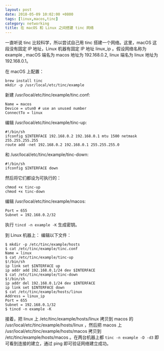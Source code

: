 ```yaml
---
layout: post
date: 2018-05-09 10:02:00 +0800
tags: [linux,macos,tinc]
category: networking
title: 在 macOS 和 Linux 之间搭建 tinc 网络
---
```


一直听说 tinc 比较科学，所以尝试自己用 tinc 搭建一个网络。这里，macOS 这段没有固定 IP 地址，Linux 机器有固定 IP 地址 linux_ip 。假设网络名称为 example , macOS 端名为 macos 地址为 192.168.0.2, linux 端名为 linux 地址为 192.168.0.1。

在 macOS 上配置：
```shell
brew install tinc
mkdir -p /usr/local/etc/tinc/example
```

新建 /usr/local/etc/tinc/example/tinc.conf:
```
Name = macos
Device = utun0 # use an unused number
ConnectTo = linux
```

编辑 /usr/local/etc/tinc/example/tinc-up:
```
#!/bin/sh
ifconfig $INTERFACE 192.168.0.2 192.168.0.1 mtu 1500 netmask 255.255.255.255
route add -net 192.168.0.2 192.168.0.1 255.255.255.0
```

和 /usr/local/etc/tinc/example/tinc-down:
```
#!/bin/sh
ifconfig $INTERFACE down
```

然后将它们都设为可执行的：
```
chmod +x tinc-up
chmod +x tinc-down
```

编辑 /usr/local/etc/tinc/example/macos:
```
Port = 655
Subnet = 192.168.0.2/32
```

执行 `tincd -n example -K` 生成密钥。

到 Linux 机器上：
编辑以下文件：
```shell
$ mkdir -p /etc/tinc/example/hosts
$ cat /etc/tinc/example/tinc.conf
Name = linux
$ cat /etc/tinc/example/tinc-up
$!/bin/sh
ip link set $INTERFACE up
ip addr add 192.168.0.1/24 dev $INTERFACE
$ cat /etc/tinc/example/tinc-down
$!/bin/sh
ip addr del 192.168.0.1/24 dev $INTERFACE
ip link set $INTERFACE down
$ cat /etc/tinc/example/hosts/linux
Address = linux_ip
Port = 655
Subnet = 192.168.0.1/32
$ tincd -n example -K
```

接着，把 linux 上 /etc/tinc/example/hosts/linux 拷贝到 macos 的 /usr/local/etc/tinc/example/hosts/linux ，然后把 macos 上 /usr/local/etc/tinc/example/hosts/macos 拷贝到 /etc/tinc/example/hosts/macos 。在两台机器上都 `tinc -n example -D -d3` 即可看到连接的建立，通过 ping 即可验证网络建立成功。
